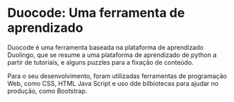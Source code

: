 # Duocode: Uma ferramenta de aprendizado

Duocode é uma ferramenta baseada na plataforma de aprendizado Duolingo, que se resume a uma plataforma de aprendizado de python
a partir de tutoriais, e alguns puzzles para a fixação de conteúdo.

Para o seu desenvolvimento, foram utilizadas ferramentas de programação Web, como CSS, HTML Java Script e uso dde bilbiotecas para ajudar no produção, como Bootstrap.
